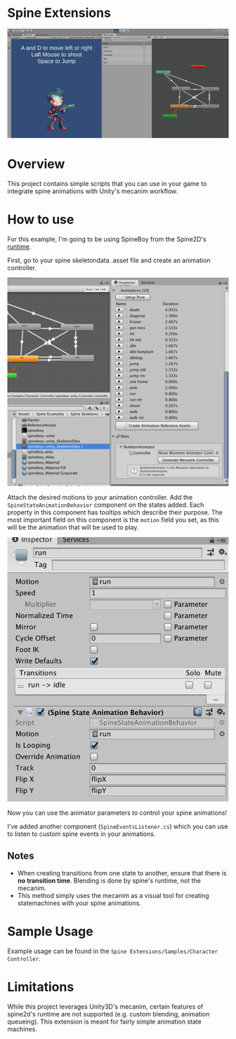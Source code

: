 # Spine Extensions

![sample](./readmephotos/sample.gif)

# Overview

This project contains simple scripts that you can use in your game to integrate spine animations with Unity's mecanim workflow.

# How to use

For this example, I'm going to be using SpineBoy from the Spine2D's [runtime](http://esotericsoftware.com/spine-unity-download).

First, go to your spine skeletondata .asset file and create an animation controller. 

![howtouse1](./readmephotos/readme1.png)


Attach the desired motions to your animation controller. Add the `SpineStateAnimationBehavior` component on the states added. Each property in this component has tooltips which describe their purpose. The most important field on this component is the `motion` field you set, as this will be the animation that will be used to play.

![howtouse2](./readmephotos/readme2.png)

Now you can use the animator parameters to control your spine animations!

I've added another component (`SpineEventsListener.cs`) which you can use to listen to custom spine events in your animations.


## Notes
- When creating transitions from one state to another, ensure that there is **no transition time**. Blending is done by spine's runtime, not the mecanim.
- This method simply uses the mecanim as a visual tool for creating statemachines with your spine animations.

# Sample Usage

Example usage can be found in the `Spine Extensions/Samples/Character Controller`.

# Limitations

While this project leverages Unity3D's mecanim, certain features of spine2d's runtime are not supported (e.g. custom blending, animation queueing). This extension is meant for fairly simple animation state machines.


